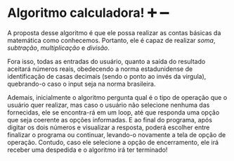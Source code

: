 # Algoritmo calculadora! :heavy_plus_sign: :heavy_minus_sign:



A proposta desse algoritmo é que ele possa realizar as contas básicas da matemática como conhecemos. Portanto, ele é capaz de realizar *soma*, *subtração*, *multiplicação* e *divisão*.

Fora isso, todas as entradas do usuário, quanto a saída do resultado aceitará números reais, obedecendo a norma estadunidense de identificação de casas decimais (sendo o ponto ao invés da virgula), quebrando-o caso o input seja na norma brasileira.

Ademais, inicialmente o algoritmo pergunta qual é o tipo de operação que o usuário quer realizar, mas caso o usuário não selecione nenhuma das fornecidas, ele se encontra-rá em um loop, até que responda uma opção que seja coerente as opções informadas. E ao final do programa, após digitar os dois números e visualizar a resposta, poderá escolher entre finalizar o programa ou continuar, levando-o novamente a tela de opção de operação. Contudo, caso ele selecione a opção de encerramento, ele irá receber uma despedida e o algoritmo irá ter terminado!

